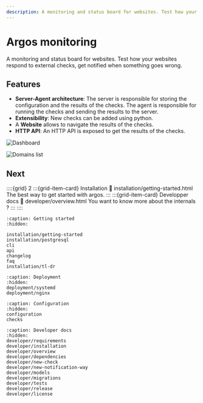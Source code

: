 ```yaml
---
description: A monitoring and status board for websites. Test how your websites respond to external checks, get notified when something goes wrong.
---
```

# Argos monitoring

A monitoring and status board for websites.
Test how your websites respond to external checks, get notified when something goes wrong.

## Features

- **Server-Agent architecture**: The server is responsible for storing the configuration and the results of the checks. The agent is responsible for running the checks and sending the results to the server.
- **Extensibility**: New checks can be added using python.
- A **Website** allows to navigate the results of the checks.
- **HTTP API**: An HTTP API is exposed to get the results of the checks.

![Dashboard](dashboard.jpg)

![Domains list](domains.jpg)

## Next

::::{grid} 2
:::{grid-item-card}  Installation
:link: installation/getting-started.html
The best way to get started with argos.
:::
:::{grid-item-card}  Developper docs
:link: developer/overview.html
You want to know more about the internals ?
:::
::::


```{toctree}
:caption: Getting started
:hidden:

installation/getting-started
installation/postgresql
cli
api
changelog
faq
installation/tl-dr
```

```{toctree}
:caption: Deployment
:hidden:
deployment/systemd
deployment/nginx
```

```{toctree}
:caption: Configuration
:hidden:
configuration
checks
```

```{toctree}
:caption: Developer docs
:hidden:
developer/requirements
developer/installation
developer/overview
developer/dependencies
developer/new-check
developer/new-notification-way
developer/models
developer/migrations
developer/tests
developer/release
developer/license
```

